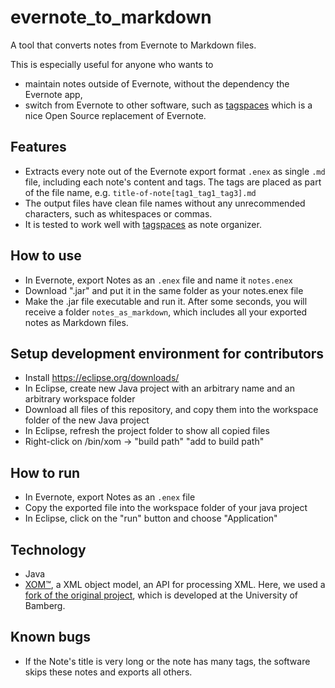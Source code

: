 # evernote_to_markdown
A tool that converts notes from Evernote to Markdown files.

This is especially useful for anyone who wants to 
 * maintain notes outside of Evernote, without the dependency the Evernote app,
 * switch from Evernote to other software, such as [tagspaces](http://www.tagspaces.org/ "tagspaces") which is a nice Open Source replacement of Evernote.

## Features
 * Extracts every note out of the Evernote export format `.enex` as single `.md` file, including each note's content
    and tags. The tags are placed as part of the file name, e.g. `title-of-note[tag1_tag1_tag3].md`
 * The output files have clean file names without any unrecommended characters, such as whitespaces or commas.
 * It is tested to work well with [tagspaces](http://www.tagspaces.org/ "tagspaces") as note organizer.

## How to use
  * In Evernote, export Notes as an `.enex` file and name it `notes.enex`
  * Download ".jar" and put it in the same folder as your notes.enex file
  * Make the .jar file executable and run it. After some seconds, you will receive a folder `notes_as_markdown`, which includes all your exported notes as Markdown files.

## Setup development environment for contributors
  * Install https://eclipse.org/downloads/
  * In Eclipse, create new Java project with an arbitrary name and an arbitrary workspace folder
  * Download all files of this repository, and copy them into the workspace folder of the new Java project
  * In Eclipse, refresh the project folder to show all copied files
  * Right-click on /bin/xom -> "build path" "add to build path"

## How to run
  * In Evernote, export Notes as an `.enex` file
  * Copy the exported file into the workspace folder of your java project
  * In Eclipse, click on the "run" button and choose "Application"
 
## Technology
  * Java
  * [XOM™](http://www.xom.nu/ "XOM™"), a XML object model, an API for processing XML. Here, we used a [fork of the original project](https://github.com/uniba-dsg/XOM), which is developed at the University of Bamberg.

## Known bugs
  * If the Note's title is very long or the note has many tags, the software skips these notes and exports all others.
